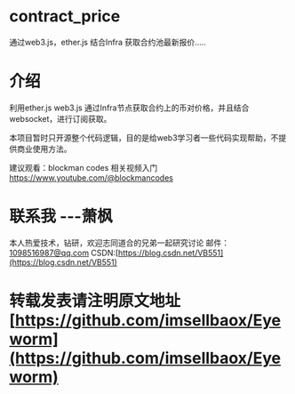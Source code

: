 # contract_price
通过web3.js，ether.js 结合Infra 获取合约池最新报价.....

# 介绍
利用ether.js web3.js 通过Infra节点获取合约上的币对价格，并且结合websocket，进行订阅获取。


本项目暂时只开源整个代码逻辑，目的是给web3学习者一些代码实现帮助，不提供商业使用方法。

建议观看：blockman codes 相关视频入门
https://www.youtube.com/@blockmancodes


# 联系我                ---萧枫

本人热爱技术，钻研，欢迎志同道合的兄弟一起研究讨论
邮件：1098516987@qq.com      CSDN:[https://blog.csdn.net/VB551](https://blog.csdn.net/VB551)

# 转载发表请注明原文地址  [https://github.com/imsellbaox/Eyeworm](https://github.com/imsellbaox/Eyeworm)
